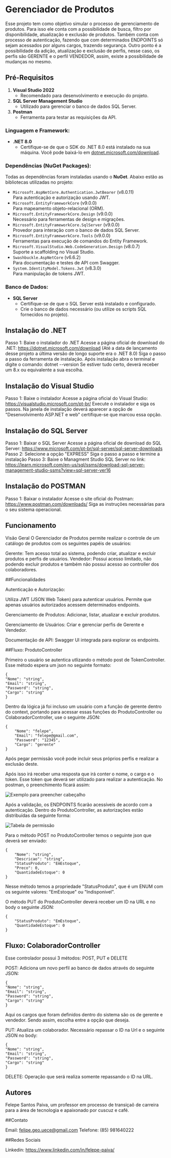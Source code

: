 # Gerenciador de Produtos

Esse projeto tem como objetivo simular o processo de gerenciamento de produtos. Para isso ele conta com a possibilidade de busca, filtro por disponibilidade, atualização e exclusão de produtos. Também conta com processo de autenticação, fazendo que com determinados ENDPOINTS só sejam acessados por alguns cargos, trazendo segurança. 
Outro ponto é a possibilidade da adição, atualização e exclusão de perfis, nesse caso, os perfis são GERENTE e o perfil VENDEDOR, assim, existe a possibilidade de mudanças no mesmo. 

## Pré-Requisitos
1. **Visual Studio 2022**
   - Recomendado para desenvolvimento e execução do projeto.
2. **SQL Server Management Studio**
   - Utilizado para gerenciar o banco de dados SQL Server.
3. **Postman**
   - Ferramenta para testar as requisições da API.

### Linguagem e Framework:
- **.NET 8.0**
  - Certifique-se de que o SDK do .NET 8.0 está instalado na sua máquina. Você pode baixá-lo em [dotnet.microsoft.com/download](https://dotnet.microsoft.com/download).

### Dependências (NuGet Packages):
Todas as dependências foram instaladas usando o **NuGet**. Abaixo estão as bibliotecas utilizadas no projeto:

- `Microsoft.AspNetCore.Authentication.JwtBearer` (v8.0.11)  
  Para autenticação e autorização usando JWT.  
- `Microsoft.EntityFrameworkCore` (v9.0.0)  
  Para mapeamento objeto-relacional (ORM).  
- `Microsoft.EntityFrameworkCore.Design` (v9.0.0)  
  Necessário para ferramentas de design e migrações.  
- `Microsoft.EntityFrameworkCore.SqlServer` (v9.0.0)  
  Provedor para interação com o banco de dados SQL Server.  
- `Microsoft.EntityFrameworkCore.Tools` (v9.0.0)  
  Ferramentas para execução de comandos do Entity Framework.  
- `Microsoft.VisualStudio.Web.CodeGeneration.Design` (v8.0.7)  
  Suporte a scaffolding no Visual Studio.  
- `Swashbuckle.AspNetCore` (v6.6.2)  
  Para documentação e testes de API com Swagger.  
- `System.IdentityModel.Tokens.Jwt` (v8.3.0)  
  Para manipulação de tokens JWT.

### Banco de Dados:
- **SQL Server**  
  - Certifique-se de que o SQL Server está instalado e configurado.
  - Crie o banco de dados necessário (ou utilize os scripts SQL fornecidos no projeto).


## Instalação do .NET
Passo 1: Baixe o instalador do .NET
Acesse a página oficial de download do .NET:
https://dotnet.microsoft.com/download
(Até a data de lançamento desse projeto a última versão de longo suporte era o .NET 8.0)
Siga o passo a passo da ferramenta de instalação. Após instalação abra o terminal e digite o comando: 
dotnet --version
Se estiver tudo certo, deverá receber um 8.x ou equivalente a sua escolha.
## Instalação do Visual Studio
Passo 1: Baixe o instalador
Acesse a página oficial do Visual Studio:
https://visualstudio.microsoft.com/pt-br/
Execute o instalador e siga os passos. 
Na janela de instalação deverá aparecer a opção de "Desenvolvimento ASP.NET e web" certifique-se que marcou essa opção. 
## Instalação do SQL Server
Passo 1: Baixar o SQL Server
Acesse a página oficial de download do SQL Server: https://www.microsoft.com/pt-br/sql-server/sql-server-downloads
Passo 2: Selecione a opção "EXPRESS"
Siga o passo a passo e termine a instalação
Passo 3: Baixe o Managment Studio SQL Server no link:
https://learn.microsoft.com/en-us/sql/ssms/download-sql-server-management-studio-ssms?view=sql-server-ver16
## Instalação do POSTMAN
Passo 1: Baixar o instalador
Acesse o site oficial do Postman:
https://www.postman.com/downloads/
Siga as instruções necessárias para o seu sistema operacional.


## Funcionamento
Visão Geral
O Gerenciador de Produtos permite realizar o controle de um catálogo de produtos com os seguintes papéis de usuários:

Gerente: Tem acesso total ao sistema, podendo criar, atualizar e excluir produtos e perfis de usuários.
Vendedor: Possui acesso limitado, não podendo excluir produtos e também não possui acesso ao controller dos colaboradores. 

##Funcionalidades

Autenticação e Autorização:

Utiliza JWT (JSON Web Token) para autenticar usuários.
Permite que apenas usuários autorizados acessem determinados endpoints.

Gerenciamento de Produtos:
Adicionar, listar, atualizar e excluir produtos.

Gerenciamento de Usuários: Criar e gerenciar perfis de Gerente e Vendedor.

Documentação de API:
Swagger UI integrada para explorar os endpoints.

##Fluxo: ProdutoController

Primeiro o usuário se autentica utlizando o método post de TokenController. Esse método espera um json no seguinte formato: 

    {    
    "Nome": "string",
    "Email": "string",
    "Password": "string",
    "Cargo": "string"
    }

Dentro da lógica já foi incluso um usuário com a função de gerente dentro do context, portando para acessar essas funções do ProdutoController ou ColaboradorController, use o seguinte JSON:

    {
        "Nome": "felepe",
        "Email": "felepe@gmail.com",
        "Password": "12345",
        "Cargo": "gerente"
    }
Após pegar permissão você pode incluir seus próprios perfis e realizar a exclusão deste.

Após isso irá receber uma resposta que irá conter o nome, o cargo e o token. Esse token que deverá ser utilizado para realizar a autenticação. No postman, o preenchimento ficará assim:

  ![Exemplo para preencher cabeçalho](https://github.com/user-attachments/assets/7cd23923-1bf3-450f-8512-5af72b42e467)

Após a validação, os ENDPOINTS ficarão acessíveis de acordo com a autenticação. Dentro do ProdutoController, as autorizações estão distribuídas da seguinte forma:
        
  ![Tabela de permissão](https://github.com/user-attachments/assets/7c8a6809-a2df-48d0-b94e-a6d333fe6afe)


Para o método POST no ProdutoController temos o seguinte json que deverá ser enviado:

    {
        "Nome": "string",
        "Descricao": "string",
        "StatusProduto": "EmEstoque",
        "Preco": 0,
        "QuantidadeEstoque": 0
    }
Nesse método temos a propriedade "StatusProduto", que é um ENUM com os seguinte valores: "EmEstoque" ou "Indisponivel".

O método PUT do ProdutoController deverá receber um ID na URL e no body o seguinte JSON:

    {        
        "StatusProduto": "EmEstoque",
        "QuantidadeEstoque": 0
    }

## Fluxo: ColaboradorController
Esse controlador possui 3 métodos: POST, PUT e DELETE

POST: Adiciona um novo perfil ao banco de dados através do seguinte JSON:

    {
    "Nome": "string",
    "Email": "string",
    "Password": "string",
    "Cargo": "string"
    }

Aqui os cargos que foram definidos dentro do sistema são os de gerente e vendedor. Sendo assim, escolha entre a opção que deseja. 

PUT: Atualiza um colaborador. Necessário repassar o ID na Url e o seguinte JSON no body:

    {
    "Nome": "string",
    "Email": "string",
    "Password": "string",
    "Cargo": "string"
    }

DELETE: Operação que será realiza somente repassando o ID na URL.


## Autores
Felepe Santos Paiva, um professor em processo de transiçaõ de carreira para a área de tecnologia e apaixonado por cuscuz e café. 

##Contato

Email: felipe.geo.uece@gmail.com
Telefone: (85) 981640222

##Redes Sociais

Linkedin: https://www.linkedin.com/in/felepe-paiva/
